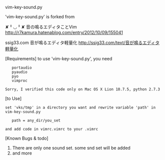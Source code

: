    vim-key-sound.py

   'vim-key-sound.py' is forked from

   ✘╹◡╹✘  音の鳴るエディタことVim
   http://r7kamura.hatenablog.com/entry/2012/10/09/155041

   ssig33.com 音が鳴るエディタ軽量化
   http://ssig33.com/text/音が鳴るエディタ軽量化

   [Requirements]
    to use 'vim-key-sound.py', you need

       portaudio
       pyaudio
       pyo
       vimproc

    Sorry, I verified this code only on Mac OS X Lion 10.7.5, python 2.7.3

   [to Use]

    set 'vks/tmp' in a directory you want and rewrite variable 'path' in vim-key-sound.py

       path = any_dir/you_set

    and add code in vimrc.vimrc to your .vimrc

   [Known Bugs & todo]

   1. There are only one sound set. some snd set will be added
   3. and more
